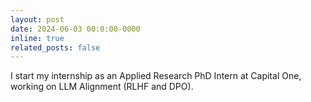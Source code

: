 ```yaml
---
layout: post
date: 2024-06-03 00:0:00-0000
inline: true
related_posts: false
---
```


I start my internship as an Applied Research PhD Intern at Capital One, working on LLM Alignment (RLHF and DPO).